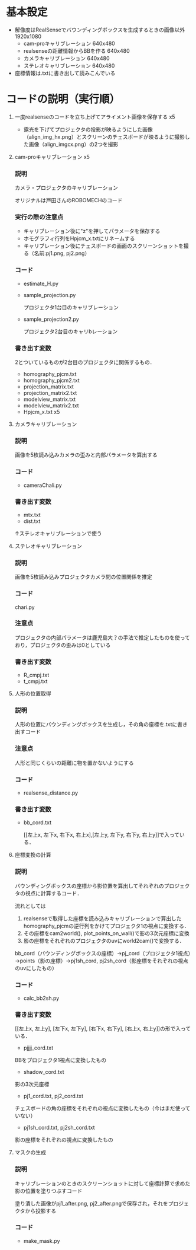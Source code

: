 # 基本設定

- 解像度はRealSenseでバウンディングボックスを生成するときの画像以外1920x1080
    - cam-proキャリブレーション 640x480
    - realsenseの距離情報からBBを作る 640x480
    - カメラキャリブレーション 640x480
    - ステレオキャリブレーション 640x480
- 座標情報は.txtに書き出して読みこんでいる
# コードの説明（実行順）
1. 一度realsenseのコードを立ち上げてアライメント画像を保存する x5
    - 露光を下げてプロジェクタの投影が映るようにした画像（align_img_hx.png）とスクリーンのチェスボードが映るように撮影した画像（align_imgcx.png）の2つを撮影
1. cam-proキャリブレーション x5
    ### 説明
    カメラ・プロジェクタのキャリブレーション

    オリジナルは戸田さんのROBOMECHのコード
    ### 実行の際の注意点
      - キャリブレーション後に"z"を押してパラメータを保存する
      - ホモグラフィ行列をHpjcm_x.txtにリネームする
      - キャリブレーション後にチェスボードの画面のスクリーンショットを撮る（名前:pj1.png, pj2.png）

    ### コード
    - estimate_H.py
    - sample_projection.py

        プロジェクタ1台目のキャリブレーション
    - sample_projection2.py

        プロジェクタ2台目のキャリbレーション

    ### 書き出す変数
    2とついているものが2台目のプロジェクタに関係するもの．
    - homography_pjcm.txt
    - homography_pjcm2.txt
    - projection_matrix.txt
    - projection_matrix2.txt
    - modelview_matrix.txt
    - modelview_matrix2.txt
    - Hpjcm_x.txt x5
1. カメラキャリブレーション
    ### 説明
    画像を5枚読み込みカメラの歪みと内部パラメータを算出する
    ### コード
    - cameraChali.py
    ### 書き出す変数
    - mtx.txt
    - dist.txt

    ↑ステレオキャリブレーションで使う
1. ステレオキャリブレーション
    ### 説明
    画像を5枚読み込みプロジェクタカメラ間の位置関係を推定
    ### コード
    chari.py
    ### 注意点
    プロジェクタの内部パラメータは鹿児島大？の手法で推定したものを使っており，プロジェクタの歪みは0としている
    ### 書き出す変数
    - R_cmpj.txt
    - t_cmpj.txt
1. 人形の位置取得
    ### 説明
    人形の位置にバウンディングボックスを生成し，その角の座標を.txtに書き出すコード
    ### 注意点
    人形と同じくらいの距離に物を置かないようにする
    ### コード
    - realsense_distance.py
    ### 書き出す変数
    - bb_cord.txt
      
      [[左上x, 左下x, 右下x, 右上x],[左上y, 左下y, 右下y, 右上y]]で入っている．

1. 座標変換の計算
    ### 説明
    バウンディングボックスの座標から影位置を算出してそれぞれのプロジェクタの視点に計算するコード．
    
    流れとしては
    1. realsenseで取得した座標を読み込みキャリブレーションで算出したhomography_pjcmの逆行列をかけてプロジェクタ1の視点に変換する．
    1. その座標をcam2world(), plot_points_on_wall()で影の3次元座標に変換
    1. 影の座標をそれぞれのプロジェクタのuvにworld2cam()で変換する．

    bb_cord（バウンディングボックスの座標）→pj_cord（プロジェクタ1視点）→points（影の座標）→pj1sh_cord, pj2sh_cord（影座標をそれぞれの視点のuvにしたもの）
    ### コード
    - calc_bb2sh.py
    ### 書き出す変数
    [[左上x, 左上y], [左下x, 左下y], [右下x, 右下y], [右上x, 右上y]]の形で入っている．

    - pjjjj_cord.txt

    BBをプロジェクタ1視点に変換したもの
    - shadow_cord.txt
    
    影の3次元座標
    - pj1_cord.txt, pj2_cord.txt
    
    チェスボードの角の座標をそれぞれの視点に変換したもの（今はまだ使っていない）
    - pj1sh_cord.txt, pj2sh_cord.txt
    
    影の座標をそれぞれの視点に変換したもの
1. マスクの生成
    ### 説明
    キャリブレーションのときのスクリーンショットに対して座標計算で求めた影の位置を塗りつぶすコード

    塗り潰した画像がpj1_after.png, pj2_after.pngで保存され，それをプロジェクタから投影する
    ### コード
    - make_mask.py
